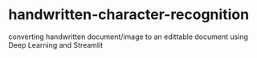 # handwritten-character-recognition
converting handwritten document/image to an edittable document using Deep Learning and Streamlit
